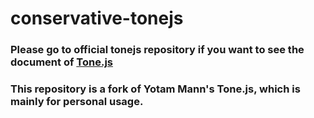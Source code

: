 # conservative-tonejs

### Please go to official tonejs repository if you want to see the document of [Tone.js](https://github.com/Tonejs/Tone.js)
### This repository is a fork of Yotam Mann's Tone.js, which is mainly for personal usage.

